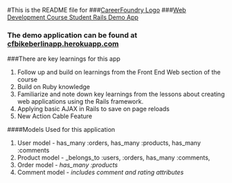 #This is the README file for
###[CareerFoundry Logo](http://en.webrazzi.com/wp-content/uploads/2014/06/CareerFoundry-logo.jpg)
###[Web Development Course Student Rails Demo App](http://www.careerfoundry.com)
### The demo application can be found at [cfbikeberlinapp.herokuapp.com](https://afbikeberlin.herokuapp.com/)
###There are key learnings for this app
1. Follow up and build on learnings from the Front End Web section of the course
2. Build on Ruby knowledge
3. Familiarize and note down key learnings from the lessons about creating web applications using the Rails framework.
4. Applying basic AJAX in Rails to save on page reloads
5. New Action Cable Feature

####Models Used for this application
1. User model - has_many :orders, has_many :products, has_many :comments
2. Product model - _belongs_to :users, :orders, has_many :comments,
3. Order model - _has_many :products_
4. Comment model - _includes comment and rating attributes_